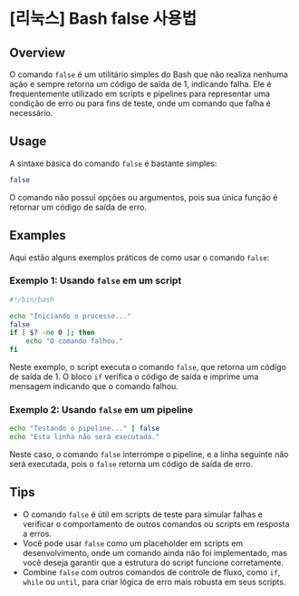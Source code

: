 # [리눅스] Bash false 사용법

## Overview
O comando `false` é um utilitário simples do Bash que não realiza nenhuma ação e sempre retorna um código de saída de 1, indicando falha. Ele é frequentemente utilizado em scripts e pipelines para representar uma condição de erro ou para fins de teste, onde um comando que falha é necessário.

## Usage
A sintaxe básica do comando `false` é bastante simples:

```bash
false
```

O comando não possui opções ou argumentos, pois sua única função é retornar um código de saída de erro.

## Examples
Aqui estão alguns exemplos práticos de como usar o comando `false`:

### Exemplo 1: Usando `false` em um script
```bash
#!/bin/bash

echo "Iniciando o processo..."
false
if [ $? -ne 0 ]; then
    echo "O comando falhou."
fi
```
Neste exemplo, o script executa o comando `false`, que retorna um código de saída de 1. O bloco `if` verifica o código de saída e imprime uma mensagem indicando que o comando falhou.

### Exemplo 2: Usando `false` em um pipeline
```bash
echo "Testando o pipeline..." | false
echo "Esta linha não será executada."
```
Neste caso, o comando `false` interrompe o pipeline, e a linha seguinte não será executada, pois o `false` retorna um código de saída de erro.

## Tips
- O comando `false` é útil em scripts de teste para simular falhas e verificar o comportamento de outros comandos ou scripts em resposta a erros.
- Você pode usar `false` como um placeholder em scripts em desenvolvimento, onde um comando ainda não foi implementado, mas você deseja garantir que a estrutura do script funcione corretamente.
- Combine `false` com outros comandos de controle de fluxo, como `if`, `while` ou `until`, para criar lógica de erro mais robusta em seus scripts.